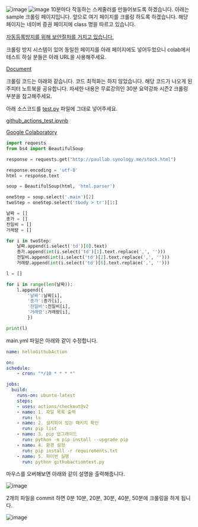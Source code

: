 ![image](https://user-images.githubusercontent.com/48270975/119992965-0a4bab00-c006-11eb-8ae3-2892280a7ccc.png)
![image](https://user-images.githubusercontent.com/48270975/119992916-fc962580-c005-11eb-99a8-82863efaf65e.png)
10분마다 작동하는 스케줄러를 만들어보도록 하겠습니다. 아래는 sample 크롤링 페이지입니다. 앞으로 여기 페이지를 크롤링 하도록 하겠습니다. 해당 페이지는 네이버 증권 페이지에 class 명을 따르고 있습니다.

[자동등록방지를 위해 보안절차를 거치고 있습니다.](http://paullab.co.kr/stock.html)

크롤링 방지 시스템이 있어 동일한 페이지를 아래 페이지에도 넣어두었으니 colab에서 테스트 하실 분들은 아래 URL을 사용해주세요.

[Document](http://paullab.synology.me/stock.html)

크롤링 코드는 아래와 같습니다. 코드 최적화는 하지 않았습니다. 해당 코드가 나오게 된 주피터 노트북을 공유합니다. 자세한 내용은 무료강의인 30분 요약강좌 시즌2 크롤링 부분을 참고해주세요.

아래 소스코드를 [test.py](https://github.com/jueundev/GithubActionCrawler/blob/main/test.py) 파일에 그대로 넣어주세요.

[github_actions_test.ipynb](https://github.com/jueundev/GithubActionCrawler/blob/main/Course/github_actions_test.ipynb)

[Google Colaboratory](https://colab.research.google.com/drive/1y3oOjJq5Dp6x4L_Ze3Cn5CD4jnsePgnN?usp=sharing)

```python
import requests
from bs4 import BeautifulSoup

response = requests.get("http://paullab.synology.me/stock.html")

response.encoding = 'utf-8'
html = response.text

soup = BeautifulSoup(html, 'html.parser')

oneStep = soup.select('.main')[2]
twoStep = oneStep.select('tbody > tr')[1:]

날짜 = []
종가 = []
전일비 = []
거래량 = []

for i in twoStep:
    날짜.append(i.select('td')[0].text)
    종가.append(int(i.select('td')[1].text.replace(',', '')))
    전일비.append(int(i.select('td')[2].text.replace(',', '')))
    거래량.append(int(i.select('td')[6].text.replace(',', '')))

l = []

for i in range(len(날짜)):
    l.append({
        '날짜':날짜[i],
        '종가':종가[i],
        '전일비':전일비[i],
        '거래량':거래량[i],
        })

print(l)
```

main.yml 파일은 아래와 같이 수정합니다.

```yaml
name: helloGithubAction

on:
schedule:
    - cron: "*/10 * * * *"

jobs:
  build:
    runs-on: ubuntu-latest
    steps:
    - uses: actions/checkout@v2
    - name: 1. 파일 목록 출력
      run: ls
    - name: 2. 설치되어 있는 패키지 확인
      run: pip list
    - name: 3. pip 업그래이드
      run: python -m pip install --upgrade pip
    - name: 4. 환경 설정
      run: pip install -r requirements.txt
    - name: 5. 파이썬 실행
      run: python githubactiontest.py
```

마우스를 오버해보면 아래와 같이 설명을 출력해줍니다.

![image](https://user-images.githubusercontent.com/48270975/119993076-25b6b600-c006-11eb-87f2-2cad9b0c492f.png)

2개의 파일을 commit 하면 0분 10분, 20분, 30분, 40분, 50분에 크롤링을 하게 됩니다.

![image](https://user-images.githubusercontent.com/48270975/119993095-29e2d380-c006-11eb-9b4d-15e913bd794f.png)
